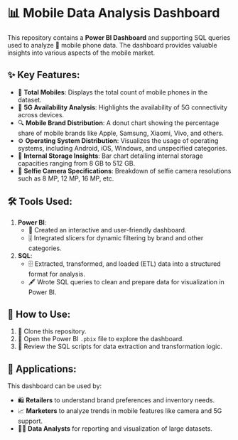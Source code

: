 # 📊 Mobile Data Analysis Dashboard

This repository contains a **Power BI Dashboard** and supporting SQL queries used to analyze 📱 mobile phone data. The dashboard provides valuable insights into various aspects of the mobile market.

## ✨ Key Features:
- 🧮 **Total Mobiles**: Displays the total count of mobile phones in the dataset.
- 📶 **5G Availability Analysis**: Highlights the availability of 5G connectivity across devices.
- 🔍 **Mobile Brand Distribution**: A donut chart showing the percentage share of mobile brands like Apple, Samsung, Xiaomi, Vivo, and others.
- ⚙️ **Operating System Distribution**: Visualizes the usage of operating systems, including Android, iOS, Windows, and unspecified categories.
- 💾 **Internal Storage Insights**: Bar chart detailing internal storage capacities ranging from 8 GB to 512 GB.
- 📸 **Selfie Camera Specifications**: Breakdown of selfie camera resolutions such as 8 MP, 12 MP, 16 MP, etc.

## 🛠️ Tools Used:
1. **Power BI**:
   - 🌟 Created an interactive and user-friendly dashboard.
   - 🎚️ Integrated slicers for dynamic filtering by brand and other categories.
2. **SQL**:
   - 🗄️ Extracted, transformed, and loaded (ETL) data into a structured format for analysis.
   - 🖋️ Wrote SQL queries to clean and prepare data for visualization in Power BI.

## 🚀 How to Use:
1. 🔄 Clone this repository.
2. 📂 Open the Power BI `.pbix` file to explore the dashboard.
3. 📝 Review the SQL scripts for data extraction and transformation logic.

## 🌟 Applications:
This dashboard can be used by:
- 🛍️ **Retailers** to understand brand preferences and inventory needs.
- 📈 **Marketers** to analyze trends in mobile features like camera and 5G support.
- 👩‍💻 **Data Analysts** for reporting and visualization of large datasets.
